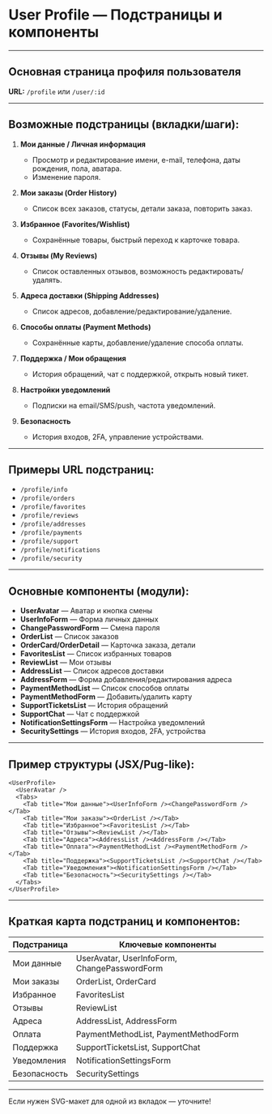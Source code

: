 # User Profile — Подстраницы и компоненты

---

## Основная страница профиля пользователя

**URL:** `/profile` или `/user/:id`

---

## Возможные подстраницы (вкладки/шаги):

1. **Мои данные / Личная информация**
   - Просмотр и редактирование имени, e-mail, телефона, даты рождения, пола, аватара.
   - Изменение пароля.

2. **Мои заказы (Order History)**
   - Список всех заказов, статусы, детали заказа, повторить заказ.

3. **Избранное (Favorites/Wishlist)**
   - Сохранённые товары, быстрый переход к карточке товара.

4. **Отзывы (My Reviews)**
   - Список оставленных отзывов, возможность редактировать/удалять.

5. **Адреса доставки (Shipping Addresses)**
   - Список адресов, добавление/редактирование/удаление.

6. **Способы оплаты (Payment Methods)**
   - Сохранённые карты, добавление/удаление способа оплаты.

7. **Поддержка / Мои обращения**
   - История обращений, чат с поддержкой, открыть новый тикет.

8. **Настройки уведомлений**
   - Подписки на email/SMS/push, частота уведомлений.

9. **Безопасность**
   - История входов, 2FA, управление устройствами.

---

## Примеры URL подстраниц:

- `/profile/info`
- `/profile/orders`
- `/profile/favorites`
- `/profile/reviews`
- `/profile/addresses`
- `/profile/payments`
- `/profile/support`
- `/profile/notifications`
- `/profile/security`

---

## Основные компоненты (модули):

- **UserAvatar** — Аватар и кнопка смены
- **UserInfoForm** — Форма личных данных
- **ChangePasswordForm** — Смена пароля
- **OrderList** — Список заказов
- **OrderCard/OrderDetail** — Карточка заказа, детали
- **FavoritesList** — Список избранных товаров
- **ReviewList** — Мои отзывы
- **AddressList** — Список адресов доставки
- **AddressForm** — Форма добавления/редактирования адреса
- **PaymentMethodList** — Список способов оплаты
- **PaymentMethodForm** — Добавить/удалить карту
- **SupportTicketsList** — История обращений
- **SupportChat** — Чат с поддержкой
- **NotificationSettingsForm** — Настройка уведомлений
- **SecuritySettings** — История входов, 2FA, устройства

---

## Пример структуры (JSX/Pug-like):

```
<UserProfile>
  <UserAvatar />
  <Tabs>
    <Tab title="Мои данные"><UserInfoForm /><ChangePasswordForm /></Tab>
    <Tab title="Мои заказы"><OrderList /></Tab>
    <Tab title="Избранное"><FavoritesList /></Tab>
    <Tab title="Отзывы"><ReviewList /></Tab>
    <Tab title="Адреса"><AddressList /><AddressForm /></Tab>
    <Tab title="Оплата"><PaymentMethodList /><PaymentMethodForm /></Tab>
    <Tab title="Поддержка"><SupportTicketsList /><SupportChat /></Tab>
    <Tab title="Уведомления"><NotificationSettingsForm /></Tab>
    <Tab title="Безопасность"><SecuritySettings /></Tab>
  </Tabs>
</UserProfile>
```

---

## Краткая карта подстраниц и компонентов:

| Подстраница           | Ключевые компоненты                  |
|---------------------- |--------------------------------------|
| Мои данные           | UserAvatar, UserInfoForm, ChangePasswordForm |
| Мои заказы           | OrderList, OrderCard                 |
| Избранное            | FavoritesList                        |
| Отзывы               | ReviewList                           |
| Адреса               | AddressList, AddressForm             |
| Оплата               | PaymentMethodList, PaymentMethodForm |
| Поддержка            | SupportTicketsList, SupportChat      |
| Уведомления          | NotificationSettingsForm             |
| Безопасность         | SecuritySettings                     |

---

Если нужен SVG-макет для одной из вкладок — уточните!